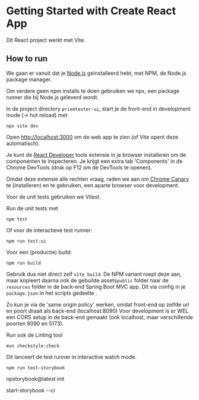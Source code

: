 # Getting Started with Create React App

Dit React project werkt met Vite.

## How to run

We gaan er vanuit dat je [Node.js](https://nodejs.org/en/download/prebuilt-installer/current) geinstalleerd hebt, met NPM, de Node.js package manager.

Om verdere geen npm installs te doen gebruiken we npx, een package runner die bij Node.js geleverd wordt.

In de project directory `priemtester-ui`, start je de front-end in development mode (-> hot reload) met

```console
npx vite dev
```


Open [http://localhost:3000](http://localhost:3000) om de web app te zien (of Vite opent deze automatisch).

Je kunt de [React Developer](https://chromewebstore.google.com/detail/react-developer-tools/fmkadmapgofadopljbjfkapdkoienihi) tools extensie in je browser installeren om de componenten te inspecteren. Je krijgt een extra tab 'Components' in de Chrome DevTools (druk op F12 om de DevTools te openen).

Omdat deze extensie alle rechten vraag, raden we aan om [Chrome Canary](https://www.google.com/chrome/canary/) te (installeren) en te gebruiken, een aparte browser voor development.

Voor de unit tests gebruiken we Vitest.

Run de unit tests met
```
npm test
```

Of voor de interactieve test runner:
```console
npm run test:ui
```

Voor een (productie) build:
```console  
npm run build
``` 

Gebruik dus niet direct zelf `vite build`. De NPM variant roept deze aan, maar kopieert daarna ook de gebuilde assets`public` folder naar de `resources` folder in de back-end Spring Boot MVC app. Dit via config in je `package.json` in het scripts gedeelte .

Zo kun je via de 'same origin policy' werken, omdat front-end op zelfde url en poort draait als back-end (localhost:8090)
Voor development is er WEL een CORS setup in de back-end gemaakt (ook localhost, maar verschillende poorten 8090 en 5173).

Run ook de Linting tool
```
mvn checkstyle:check
```

Dit lanceert de test runner in interactive watch mode.

```
npm run test-storybook
```

npstorybook@latest init

start-storybook --ci

